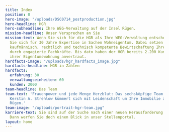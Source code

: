 ```yaml
---
title: Index
position: 0
hero-image: "/uploads/DSC0714_postproduction.jpg"
hero-headline: HGR
hero-subheadline: Ihre WEG-Verwaltung auf der Insel Rügen.
mission-headline: Unser Versprechen an Sie
mission-text: Wenn Sie sich für die HGR als Ihre WEG-Verwaltung entscheiden, entscheiden
  Sie sich für 30 Jahre Expertise in Sachen Wohneigentum. Dabei setzen wir auf eine
  kaufmännisch, rechtlich und technisch kompetente Bewirtschaftung Ihrer Immobilie
  durch engagierte Fachkräfte. Bis dato haben der HGR bereits 2.200 Kunden die Verwaltung
  ihrer Eigentumswohnung anvertraut.
hardfacts-image: "/uploads/hgr_hardfacts_image.jpg"
hardfacts-headline: HGR in Zahlen
hardfacts:
  erfahrung: 30
  verwaltungseinheiten: 60
  kunden: 2000
team-headline: Das Team
team-text: 'Frauenpower und jede Menge Herzblut: Das sechsköpfige Team rund um Geschäftsführerin
  Kerstin A. Strehlow kümmert sich mit Leidenschaft um Ihre Immobilie auf der Insel
  Rügen.'
team-image: "/uploads/portrait-hgr-team.jpg"
karriere-text: Sie sind auf der Suche nach einer neuen Herausforderung in der Immobilienbranche?
  Dann werfen Sie doch einen Blick in unser Stellenportal.
layout: home
---
```



